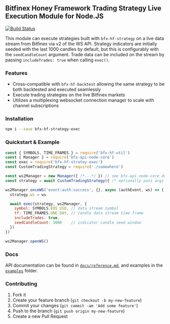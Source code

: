 ## Bitfinex Honey Framework Trading Strategy Live Execution Module for Node.JS

[![Build Status](https://travis-ci.org/bitfinexcom/bfx-hf-strategy-exec.svg?branch=master)](https://travis-ci.org/bitfinexcom/bfx-hf-strategy-exec)

This module can execute strategies built with `bfx-hf-strategy` on a live data
stream from Bitfinex via v2 of the WS API. Strategy indicators are initially
seeded with the last 1000 candles by default, but this is configurably with the
`seedCandleCount` argument. Trade data can be included on the stream by passing
`includeTrades: true` when calling `exec()`.

### Features

* Cross-compatible with `bfx-hf-backtest` allowing the same strategy to be both
  backtested and executed seamlessly
* Execute trading strategies on the live Bitfinex markets
* Utilizes a multiplexing websocket connection manager to scale with channel
  subscriptions

### Installation

```bash
npm i --save bfx-hf-strategy-exec
```

### Quickstart & Example

```js
const { SYMBOLS, TIME_FRAMES } = require('bfx-hf-util')
const { Manager } = require('bfx-api-node-core')
const exec = require('bfx-hf-stratey-exec')
const CustomTradingStrategy = require('./somewhere')

const ws2Manager = new Manager({ /*...*/ }) // see bfx-api-node-core docs
const strategy = await CustomTradingStrategy({ /* optionally pass args */ })

ws2Manager.onceWS('event:auth:success', {}, async (authEvent, ws) => {
  strategy.ws = ws

  await exec(strategy, ws2Manager, {
    symbol: SYMBOLS.EOS_USD, // data stream symbol
    tf: TIME_FRAMES.ONE_DAY, // candle data stream time frame
    includeTrades: true,
    seedCandleCount: 5000    // indicator candle seed window
  })
})

ws2Manager.openWS()
```

### Docs

API documentation can be found in [`docs/reference.md`](docs/reference.md), and
examples in the [`examples`](examples) folder.

### Contributing

1. Fork it
2. Create your feature branch (`git checkout -b my-new-feature`)
3. Commit your changes (`git commit -am 'Add some feature'`)
4. Push to the branch (`git push origin my-new-feature`)
5. Create a new Pull Request

